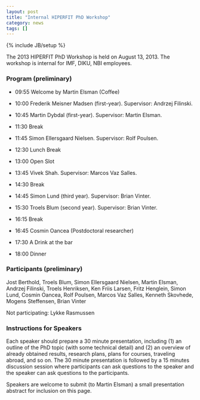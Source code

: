 ```yaml
---
layout: post
title: "Internal HIPERFIT PhD Workshop"
category: news
tags: []
---
```

{% include JB/setup %}

The 2013 HIPERFIT PhD Workshop is held on August 13, 2013. The
workshop is internal for IMF, DIKU, NBI employees.

### Program (preliminary)

* 09:55 Welcome by Martin Elsman (Coffee)

* 10:00 Frederik Meisner Madsen (first-year). Supervisor: Andrzej Filinski.

* 10:45 Martin Dybdal (first-year). Supervisor: Martin Elsman.

* 11:30 Break

* 11:45 Simon Ellersgaard Nielsen. Supervisor: Rolf Poulsen.

* 12:30 Lunch Break

* 13:00 Open Slot

* 13:45 Vivek Shah. Supervisor: Marcos Vaz Salles.

* 14:30 Break

* 14:45 Simon Lund (third year). Supervisor: Brian Vinter.

* 15:30 Troels Blum (second year). Supervisor: Brian Vinter.

* 16:15 Break

* 16:45 Cosmin Oancea (Postdoctoral researcher)

* 17:30 A Drink at the bar

* 18:00 Dinner

### Participants (preliminary)

Jost Berthold,
Troels Blum,
Simon Ellersgaard Nielsen,
Martin Elsman,
Andrzej Filinski,
Troels Henriksen,
Ken Friis Larsen,
Fritz Henglein,
Simon Lund,
Cosmin Oancea,
Rolf Poulsen,
Marcos Vaz Salles,
Kenneth Skovhede,
Mogens Steffensen,
Brian Vinter

Not participating: Lykke Rasmussen

### Instructions for Speakers

Each speaker should prepare a 30 minute presentation, including (1) an
outline of the PhD topic (with some technical detail) and (2) an
overview of already obtained results, research plans, plans for
courses, traveling abroad, and so on. The 30 minute presentation is
followed by a 15 minutes discussion session where participants can ask
questions to the speaker and the speaker can ask questions to the
participants.

Speakers are welcome to submit (to Martin Elsman) a small presentation
abstract for inclusion on this page.

